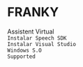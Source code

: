 # FRANKY
Assistent Virtual
<br><code>Instalar Speech SDK</code>
<br>
<code>Instalar Visual Studio</code>
<br>
<code>Windows S.O Supported</code>
